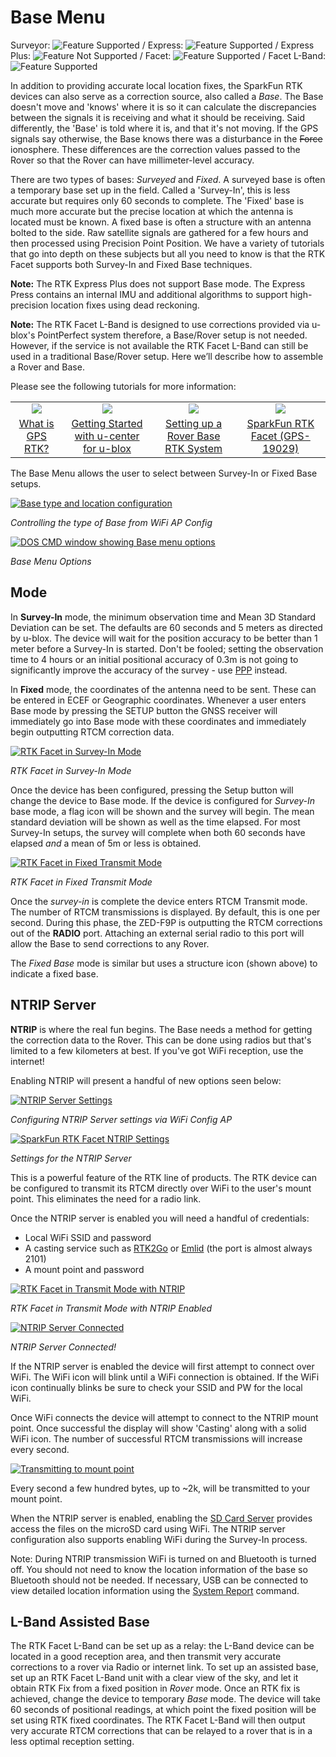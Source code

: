 # Base Menu

Surveyor: ![Feature Supported](img/GreenDot.png) / Express: ![Feature Supported](img/GreenDot.png) / Express Plus: ![Feature Not Supported](img/RedDot.png) / Facet: ![Feature Supported](img/GreenDot.png) / Facet L-Band: ![Feature Supported](img/GreenDot.png)

In addition to providing accurate local location fixes, the SparkFun RTK devices can also serve as a correction source, also called a *Base*. The Base doesn't move and 'knows' where it is so it can calculate the discrepancies between the signals it is receiving and what it should be receiving. Said differently, the 'Base' is told where it is, and that it's not moving. If the GPS signals say otherwise, the Base knows there was a disturbance in the ~~Force~~ ionosphere. These differences are the correction values passed to the Rover so that the Rover can have millimeter-level accuracy.

There are two types of bases: *Surveyed* and *Fixed*. A surveyed base is often a temporary base set up in the field. Called a 'Survey-In', this is less accurate but requires only 60 seconds to complete. The 'Fixed' base is much more accurate but the precise location at which the antenna is located must be known. A fixed base is often a structure with an antenna bolted to the side. Raw satellite signals are gathered for a few hours and then processed using Precision Point Position. We have a variety of tutorials that go into depth on these subjects but all you need to know is that the RTK Facet supports both Survey-In and Fixed Base techniques.

**Note:** The RTK Express Plus does not support Base mode. The Express Press contains an internal IMU and additional algorithms to support high-precision location fixes using dead reckoning.

**Note:** The RTK Facet L-Band is designed to use corrections provided via u-blox's PointPerfect system therefore, a Base/Rover setup is not needed. However, if the service is not available the RTK Facet L-Band can still be used in a traditional Base/Rover setup. Here we’ll describe how to assemble a Rover and Base.

Please see the following tutorials for more information:

<table class="table table-hover table-striped table-bordered">
  <tr align="center">
   <td><a href="https://learn.sparkfun.com/tutorials/what-is-gps-rtk"><img src="https://cdn.sparkfun.com/c/178-100/assets/learn_tutorials/8/1/3/Location-Wandering-GPS-combined.jpg"></a></td>
   <td><a href="https://learn.sparkfun.com/tutorials/getting-started-with-u-center-for-u-blox"><img src="https://cdn.sparkfun.com/c/178-100/assets/learn_tutorials/8/1/5/u-center.jpg"></a></td>
   <td><a href="https://learn.sparkfun.com/tutorials/setting-up-a-rover-base-rtk-system"><img src="https://cdn.sparkfun.com/c/178-100/assets/learn_tutorials/1/3/6/2/GNSS_RTK_DIY_Surveying_Tutorial.jpg"></a></td>
   <td><a href="https://learn.sparkfun.com/tutorials/how-to-build-a-diy-gnss-reference-station"><img src="https://cdn.sparkfun.com/c/178-100/assets/learn_tutorials/1/3/6/3/Roof_Enclosure.jpg"></a></td>
  </tr>
  <tr align="center">
    <td><a href="https://learn.sparkfun.com/tutorials/what-is-gps-rtk">What is GPS RTK?</a></td>
    <td><a href="https://learn.sparkfun.com/tutorials/getting-started-with-u-center-for-u-blox">Getting Started with u-center for u-blox</a></td>
    <td><a href="https://learn.sparkfun.com/tutorials/setting-up-a-rover-base-rtk-system">Setting up a Rover Base RTK System</a></td>
    <td><a href="https://learn.sparkfun.com/tutorials/how-to-build-a-diy-gnss-reference-station">SparkFun RTK Facet (GPS-19029)</a></td>
  </tr>
</table>


The Base Menu allows the user to select between Survey-In or Fixed Base setups.

[![Base type and location configuration](https://cdn.sparkfun.com/r/600-600/assets/learn_tutorials/1/4/6/3/RTK_Surveyor_-_WiFi_Config_-_Base_Config1.jpg)](https://cdn.sparkfun.com/assets/learn_tutorials/1/4/6/3/RTK_Surveyor_-_WiFi_Config_-_Base_Config1.jpg)

*Controlling the type of Base from WiFi AP Config*

[![DOS CMD window showing Base menu options](https://cdn.sparkfun.com/assets/learn_tutorials/1/8/5/7/SparkFun_RTK_Express_-_Base_Menu.jpg)](https://cdn.sparkfun.com/assets/learn_tutorials/1/8/5/7/SparkFun_RTK_Express_-_Base_Menu.jpg)

*Base Menu Options*

## Mode

In **Survey-In** mode, the minimum observation time and Mean 3D Standard Deviation can be set. The defaults are 60 seconds and 5 meters as directed by u-blox. The device will wait for the position accuracy to be better than 1 meter before a Survey-In is started. Don't be fooled; setting the observation time to 4 hours or an initial positional accuracy of 0.3m is not going to significantly improve the accuracy of the survey - use [PPP](https://learn.sparkfun.com/tutorials/how-to-build-a-diy-gnss-reference-station#gather-raw-gnss-data) instead.

In **Fixed** mode, the coordinates of the antenna need to be sent. These can be entered in ECEF or Geographic coordinates. Whenever a user enters Base mode by pressing the SETUP button the GNSS receiver will immediately go into Base mode with these coordinates and immediately begin outputting RTCM correction data.

[![RTK Facet in Survey-In Mode](https://cdn.sparkfun.com/assets/learn_tutorials/1/8/5/7/SparkFun_RTK_Express_-_Display_-_Survey-In.jpg)](https://cdn.sparkfun.com/assets/learn_tutorials/1/8/5/7/SparkFun_RTK_Express_-_Display_-_Survey-In.jpg)

*RTK Facet in Survey-In Mode*

Once the device has been configured, pressing the Setup button will change the device to Base mode. If the device is configured for *Survey-In* base mode, a flag icon will be shown and the survey will begin. The mean standard deviation will be shown as well as the time elapsed. For most Survey-In setups, the survey will complete when both 60 seconds have elapsed *and* a mean of 5m or less is obtained.

[![RTK Facet in Fixed Transmit Mode](https://cdn.sparkfun.com/assets/learn_tutorials/1/8/5/7/SparkFun_RTK_Express_-_Display_-_FixedBase-Xmitting.jpg)](https://cdn.sparkfun.com/assets/learn_tutorials/1/8/5/7/SparkFun_RTK_Express_-_Display_-_FixedBase-Xmitting.jpg)

*RTK Facet in Fixed Transmit Mode*

Once the *survey-in* is complete the device enters RTCM Transmit mode. The number of RTCM transmissions is displayed. By default, this is one per second. During this phase, the ZED-F9P is outputting the RTCM corrections out of the **RADIO** port. Attaching an external serial radio to this port will allow the Base to send corrections to any Rover.

The *Fixed Base* mode is similar but uses a structure icon (shown above) to indicate a fixed base.

## NTRIP Server

**NTRIP** is where the real fun begins. The Base needs a method for getting the correction data to the Rover. This can be done using radios but that's limited to a few kilometers at best. If you've got WiFi reception, use the internet!

Enabling NTRIP will present a handful of new options seen below:

[![NTRIP Server Settings](https://cdn.sparkfun.com/assets/learn_tutorials/1/4/6/3/RTK_Surveyor_-_WiFi_Config_-_Base_Config2.jpg)](https://cdn.sparkfun.com/assets/learn_tutorials/1/4/6/3/RTK_Surveyor_-_WiFi_Config_-_Base_Config2.jpg)

*Configuring NTRIP Server settings via WiFi Config AP*

[![SparkFun RTK Facet NTRIP Settings](https://cdn.sparkfun.com/assets/learn_tutorials/1/8/5/7/SparkFun_RTK_Express_-_Base_Menu_-_Fixed_NTRIP.jpg)](https://cdn.sparkfun.com/assets/learn_tutorials/1/8/5/7/SparkFun_RTK_Express_-_Base_Menu_-_Fixed_NTRIP.jpg)

*Settings for the NTRIP Server*

This is a powerful feature of the RTK line of products. The RTK device can be configured to transmit its RTCM directly over WiFi to the user's mount point. This eliminates the need for a radio link.

Once the NTRIP server is enabled you will need a handful of credentials:

* Local WiFi SSID and password
* A casting service such as [RTK2Go](http://www.rtk2go.com) or [Emlid](http://caster.emlid.com) (the port is almost always 2101)
* A mount point and password

[![RTK Facet in Transmit Mode with NTRIP](https://cdn.sparkfun.com/assets/learn_tutorials/1/8/5/7/SparkFun_RTK_Express_-_Display_-_FixedBase-Casting.jpg)](https://cdn.sparkfun.com/assets/learn_tutorials/1/8/5/7/SparkFun_RTK_Express_-_Display_-_FixedBase-Casting.jpg)

*RTK Facet in Transmit Mode with NTRIP Enabled*

[![NTRIP Server Connected](https://cdn.sparkfun.com/assets/learn_tutorials/1/4/6/3/RTK_Surveyor_-_Device_Configuration_-_NTRIP_Server_Broadcasting_v11.jpg)](https://cdn.sparkfun.com/assets/learn_tutorials/1/4/6/3/RTK_Surveyor_-_Device_Configuration_-_NTRIP_Server_Broadcasting_v11.jpg)

*NTRIP Server Connected!*

If the NTRIP server is enabled the device will first attempt to connect over WiFi. The WiFi icon will blink until a WiFi connection is obtained. If the WiFi icon continually blinks be sure to check your SSID and PW for the local WiFi.

Once WiFi connects the device will attempt to connect to the NTRIP mount point. Once successful the display will show 'Casting' along with a solid WiFi icon. The number of successful RTCM transmissions will increase every second.

[![Transmitting to mount point](https://cdn.sparkfun.com/assets/learn_tutorials/1/4/6/3/RTK_Surveyor_-_Device_Configuration_-_NTRIP_Server_Broadcasting_Bytes_v11.jpg)](https://cdn.sparkfun.com/assets/learn_tutorials/1/4/6/3/RTK_Surveyor_-_Device_Configuration_-_NTRIP_Server_Broadcasting_Bytes_v11.jpg)

Every second a few hundred bytes, up to ~2k, will be transmitted to your mount point.

When the NTRIP server is enabled, enabling the [SD Card Server](https://sparkfun.github.io/SparkFun_RTK_Firmware/configure_data_logging/) provides access the files on the microSD card using WiFi.  The NTRIP server configuration also supports enabling WiFi during the Survey-In process.

Note: During NTRIP transmission WiFi is turned on and Bluetooth is turned off. You should not need to know the location information of the base so Bluetooth should not be needed. If necessary, USB can be connected to view detailed location information using the [System Report](https://sparkfun.github.io/SparkFun_RTK_Firmware/system_status_report/) command.

## L-Band Assisted Base

The RTK Facet L-Band can be set up as a relay: the L-Band device can be located in a good reception area, and then transmit very accurate corrections to a rover via Radio or internet link. To set up an assisted base, set up an RTK Facet L-Band unit with a clear view of the sky, and let it obtain RTK Fix from a fixed position in *Rover* mode. Once an RTK fix is achieved, change the device to temporary *Base* mode. The device will take 60 seconds of positional readings, at which point the fixed position will be set using RTK fixed coordinates. The RTK Facet L-Band will then output very accurate RTCM corrections that can be relayed to a rover that is in a less optimal reception setting.
